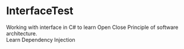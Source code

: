 # InterfaceTest
Working with interface in C# to learn Open Close Principle of software architecture. <br />
Learn Dependency Injection
